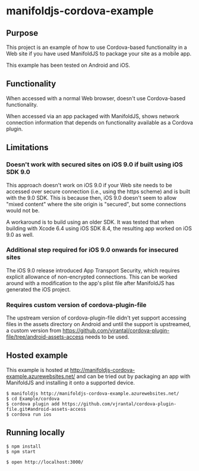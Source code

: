 # manifoldjs-cordova-example

## Purpose

This project is an example of how to use Cordova-based functionality in a Web site
if you have used ManifoldJS to package your site as a mobile app.

This example has been tested on Android and iOS.

## Functionality

When accessed with a normal Web browser, doesn't use Cordova-based functionality.

When accessed via an app packaged with ManifoldJS, shows network connection information
that depends on functionality available as a Cordova plugin.

## Limitations

### Doesn't work with secured sites on iOS 9.0 if built using iOS SDK 9.0

This approach doesn't work on iOS 9.0 if your Web site needs to be accessed over secure
connection (i.e., using the https scheme) and is built with the 9.0 SDK. This is because
then, iOS 9.0 doesn't seem to allow "mixed content" where the site origin is "secured",
but some connections would not be.

A workaround is to build using an older SDK. It was tested that when building with Xcode 6.4
using iOS SDK 8.4, the resulting app worked on iOS 9.0 as well.

### Additional step required for iOS 9.0 onwards for insecured sites

The iOS 9.0 release introduced App Transport Security, which requires explicit allowance
of non-encrypted connections. This can be worked around with a modification to the app's
plist file after ManifoldJS has generated the iOS project.

### Requires custom version of cordova-plugin-file

The upstream version of cordova-plugin-file didn't yet support accessing files in the assets
directory on Android and until the support is upstreamed, a custom version from
https://github.com/vjrantal/cordova-plugin-file/tree/android-assets-access needs to be used.

## Hosted example

This example is hosted at http://manifoldjs-cordova-example.azurewebsites.net/ and
can be tried out by packaging an app with ManifoldJS and installing it onto a supported
device.

```
$ manifoldjs http://manifoldjs-cordova-example.azurewebsites.net/
$ cd Example/cordova
$ cordova plugin add https://github.com/vjrantal/cordova-plugin-file.git#android-assets-access
$ cordova run ios
```

## Running locally

```
$ npm install
$ npm start
```

```
$ open http://localhost:3000/
```
